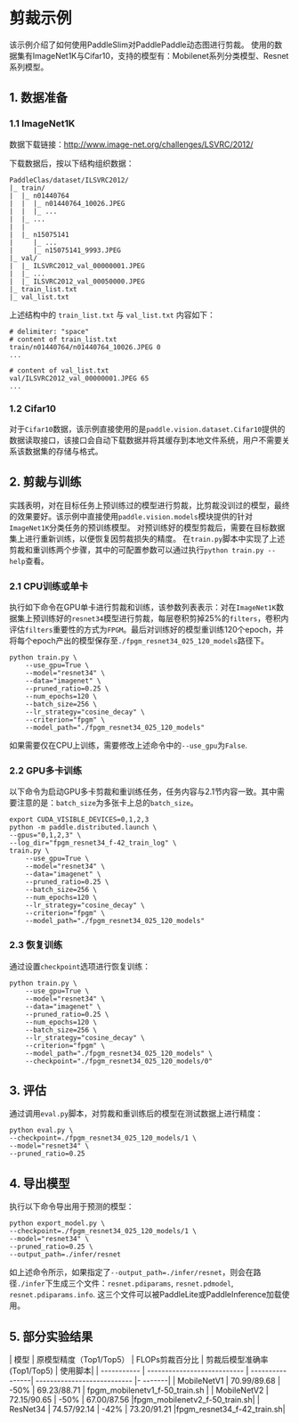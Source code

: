 # 剪裁示例

该示例介绍了如何使用PaddleSlim对PaddlePaddle动态图进行剪裁。
使用的数据集有ImageNet1K与Cifar10，支持的模型有：Mobilenet系列分类模型、Resnet系列模型。

## 1. 数据准备

### 1.1 ImageNet1K

数据下载链接：http://www.image-net.org/challenges/LSVRC/2012/

下载数据后，按以下结构组织数据：

```
PaddleClas/dataset/ILSVRC2012/
|_ train/
|  |_ n01440764
|  |  |_ n01440764_10026.JPEG
|  |  |_ ...
|  |_ ...
|  |
|  |_ n15075141
|     |_ ...
|     |_ n15075141_9993.JPEG
|_ val/
|  |_ ILSVRC2012_val_00000001.JPEG
|  |_ ...
|  |_ ILSVRC2012_val_00050000.JPEG
|_ train_list.txt
|_ val_list.txt
```

上述结构中的 `train_list.txt` 与 `val_list.txt` 内容如下：

```
# delimiter: "space"
# content of train_list.txt
train/n01440764/n01440764_10026.JPEG 0
...

# content of val_list.txt
val/ILSVRC2012_val_00000001.JPEG 65
...
```

### 1.2 Cifar10

对于`Cifar10`数据，该示例直接使用的是`paddle.vision.dataset.Cifar10`提供的数据读取接口，该接口会自动下载数据并将其缓存到本地文件系统，用户不需要关系该数据集的存储与格式。

## 2. 剪裁与训练

实践表明，对在目标任务上预训练过的模型进行剪裁，比剪裁没训过的模型，最终的效果要好。该示例中直接使用`paddle.vision.models`模块提供的针对`ImageNet1K`分类任务的预训练模型。
对预训练好的模型剪裁后，需要在目标数据集上进行重新训练，以便恢复因剪裁损失的精度。
在`train.py`脚本中实现了上述剪裁和重训练两个步骤，其中的可配置参数可以通过执行`python train.py --help`查看。


### 2.1 CPU训练或单卡

执行如下命令在GPU单卡进行剪裁和训练，该参数列表表示：对在`ImageNet1K`数据集上预训练好的`resnet34`模型进行剪裁，每层卷积剪掉25%的`filters`，卷积内评估`filters`重要性的方式为`FPGM`。最后对训练好的模型重训练120个epoch，并将每个epoch产出的模型保存至`./fpgm_resnet34_025_120_models`路径下。

```
python train.py \
    --use_gpu=True \
    --model="resnet34" \
    --data="imagenet" \
    --pruned_ratio=0.25 \
    --num_epochs=120 \
    --batch_size=256 \
    --lr_strategy="cosine_decay" \
    --criterion="fpgm" \
    --model_path="./fpgm_resnet34_025_120_models"
```

如果需要仅在CPU上训练，需要修改上述命令中的`--use_gpu`为`False`.

### 2.2 GPU多卡训练

以下命令为启动GPU多卡剪裁和重训练任务，任务内容与2.1节内容一致。其中需要注意的是：`batch_size`为多张卡上总的`batch_size`。

```
export CUDA_VISIBLE_DEVICES=0,1,2,3
python -m paddle.distributed.launch \
--gpus="0,1,2,3" \
--log_dir="fpgm_resnet34_f-42_train_log" \
train.py \
    --use_gpu=True \
    --model="resnet34" \
    --data="imagenet" \
    --pruned_ratio=0.25 \
    --batch_size=256 \
    --num_epochs=120 \
    --lr_strategy="cosine_decay" \
    --criterion="fpgm" \
    --model_path="./fpgm_resnet34_025_120_models"
```

### 2.3 恢复训练

通过设置`checkpoint`选项进行恢复训练：

```
python train.py \
    --use_gpu=True \
    --model="resnet34" \
    --data="imagenet" \
    --pruned_ratio=0.25 \
    --num_epochs=120 \
    --batch_size=256 \
    --lr_strategy="cosine_decay" \
    --criterion="fpgm" \
    --model_path="./fpgm_resnet34_025_120_models" \
    --checkpoint="./fpgm_resnet34_025_120_models/0"
```

## 3. 评估

通过调用`eval.py`脚本，对剪裁和重训练后的模型在测试数据上进行精度：


```
python eval.py \
--checkpoint=./fpgm_resnet34_025_120_models/1 \
--model="resnet34" \
--pruned_ratio=0.25
```

## 4. 导出模型

执行以下命令导出用于预测的模型：

```
python export_model.py \
--checkpoint=./fpgm_resnet34_025_120_models/1 \
--model="resnet34" \
--pruned_ratio=0.25 \
--output_path=./infer/resnet
```

如上述命令所示，如果指定了`--output_path=./infer/resnet`，则会在路径`./infer`下生成三个文件：`resnet.pdiparams`, `resnet.pdmodel`, `resnet.pdiparams.info`. 这三个文件可以被PaddleLite或PaddleInference加载使用。

## 5. 部分实验结果

| 模型        | 原模型精度（Top1/Top5）     | FLOPs剪裁百分比 | 剪裁后模型准确率(Top1/Top5) | 使用脚本|
| ----------- | --------------------------- | ----------------| --------------------------- |- -------|
| MobileNetV1 | 70.99/89.68                 | -50%            | 69.23/88.71                 | fpgm_mobilenetv1_f-50_train.sh |
| MobileNetV2 | 72.15/90.65                 | -50%            | 67.00/87.56                 |fpgm_mobilenetv2_f-50_train.sh|
| ResNet34    | 74.57/92.14                 | -42%            | 73.20/91.21                 |fpgm_resnet34_f-42_train.sh|

